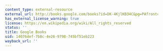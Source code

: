 ```yaml
---
content_type: external-resource
external_url: http://books.google.com/books?id=DK-4KjlKB34C&pg=PAfrontcover
has_external_license_warning: true
license: https://en.wikipedia.org/wiki/All_rights_reserved
status: ''
title: Google Books
uid: 14076def-7b8c-4e26-9798-745bf51eb223
wayback_url: ''
---
```

